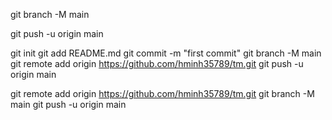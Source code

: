 git branch -M main

git push -u origin main

git init
git add README.md
git commit -m "first commit"
git branch -M main
git remote add origin https://github.com/hminh35789/tm.git
git push -u origin main

git remote add origin https://github.com/hminh35789/tm.git
git branch -M main
git push -u origin main